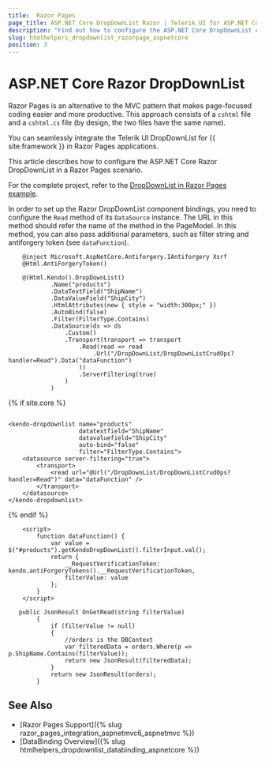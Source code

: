 ```yaml
---
title:  Razor Pages
page_title: ASP.NET Core DropDownList Razor | Telerik UI for ASP.NET Core
description: "Find out how to configure the ASP.NET Core DropDownList component in a Razor Pages scenario."
slug: htmlhelpers_dropdownlist_razorpage_aspnetcore
position: 3
---
```


# ASP.NET Core Razor DropDownList

Razor Pages is an alternative to the MVC pattern that makes page-focused coding easier and more productive. This approach consists of a `cshtml` file and a `cshtml.cs` file (by design, the two files have the same name). 

You can seamlessly integrate the Telerik UI DropDownList for {{ site.framework }} in Razor Pages applications.

This article describes how to configure the ASP.NET Core Razor DropDownList in a Razor Pages scenario.

For the complete project, refer to the [DropDownList in Razor Pages example](https://github.com/telerik/ui-for-aspnet-core-examples/blob/master/Telerik.Examples.RazorPages/Telerik.Examples.RazorPages/Pages/DropDownList/DropDownListCrudOps.cshtml).

In order to set up the Razor DropDownList component bindings, you need to configure the `Read` method of its `DataSource` instance. The URL in this method should refer the name of the method in the PageModel. In this method, you can also pass additional parameters, such as filter string and antiforgery token (see `dataFunction`).

```tab-HtmlHelper(csthml)        
    @inject Microsoft.AspNetCore.Antiforgery.IAntiforgery Xsrf
    @Html.AntiForgeryToken()

    @(Html.Kendo().DropDownList()
            .Name("products")
            .DataTextField("ShipName")
            .DataValueField("ShipCity")
            .HtmlAttributes(new { style = "width:300px;" })
            .AutoBind(false)
            .Filter(FilterType.Contains)      
            .DataSource(ds => ds
                .Custom()
                .Transport(transport => transport
                    .Read(read => read
                        .Url("/DropDownList/DropDownListCrudOps?handler=Read").Data("dataFunction")
                    ))
                    .ServerFiltering(true)
                )
            )
```
{% if site.core %}
```TagHelper

<kendo-dropdownlist name="products"
                    datatextfield="ShipName"
                    datavaluefield="ShipCity"
                    auto-bind="false"
                    filter="FilterType.Contains">
    <datasource server-filtering="true">
        <transport>
            <read url="@Url("/DropDownList/DropDownListCrudOps?handler=Read")" data="dataFunction" />
        </transport>
    </datasource>
</kendo-dropdownlist>
```
{% endif %}
```script
    <script>
        function dataFunction() {
            var value = $("#products").getKendoDropDownList().filterInput.val();
            return {
                __RequestVerificationToken: kendo.antiForgeryTokens().__RequestVerificationToken,
                filterValue: value
            };
        }   
    </script>
```
```tab-PageModel(cshtml.cs)
   public JsonResult OnGetRead(string filterValue)
        {
            if (filterValue != null)
            {
                //orders is the DBContext
                var filteredData = orders.Where(p => p.ShipName.Contains(filterValue)); 
                return new JsonResult(filteredData);
            }
            return new JsonResult(orders);
        }
```

## See Also

* [Razor Pages Support]({% slug razor_pages_integration_aspnetmvc6_aspnetmvc %})
* [DataBinding Overview]({% slug htmlhelpers_dropdownlist_databinding_aspnetcore %})

